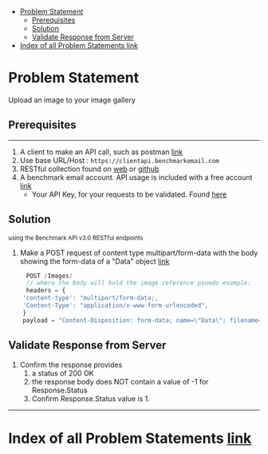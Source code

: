 - [Problem Statement](#problem-statement)
    - [Prerequisites](#prerequisites)
    - [Solution](#solution)
    - [Validate Response from Server](#validate-response-from-server)
- [Index of all Problem Statements link](#index-of-all-problem-statements-link)

# Problem Statement

Upload an image to your image gallery

## Prerequisites

---

1. A client to make an API call, such as postman [link](https://www.getpostman.com/)
1. Use base URL/Host : `https://clientapi.benchmarkemail.com`
1. RESTful collection found on [web](https://developer.benchmarkemail.com/) or [github](https://github.com/BenchmarkEmail/RESTful-API-v3/tree/master/Postman%20Collections) 
1. A benchmark email account. API usage is included with a free account [link](https://ui.benchmarkemail.com/Login)
   * Your API Key, for your requests to be validated. Found [here](https://ui.benchmarkemail.com/Integrate#API)

## Solution

<sub>using the Benchmark API v3.0 RESTful endpoints</sub>

1. Make a POST request of content type multipart/form-data with the body showing the form-data of a "Data" object [link](https://developer.benchmarkemail.com/#c6f94eae-3d70-41d5-8423-040e8c945a22)

```js
     POST /Images/
     // where the body will hold the image reference psuedo example:
     headers = {
    'content-type': "multipart/form-data;, 
    'Content-Type': "application/x-www-form-urlencoded",
    }
    payload = "Content-Disposition: form-data; name=\"Data\"; filename=\"C:\\Path\\To\\Pictures\\benchmark-logo.1.jpg\" Content-Type: image/jpeg"
```

## Validate Response from Server

1. Confirm the response provides
    1. a status of 200 OK 
    1. the response body does NOT contain a value of -1 for Response.Status
    1. Confirm Response.Status value is 1.

---

# Index of all Problem Statements [link](https://benchmarkemail.github.io/RESTful-API-v3/)